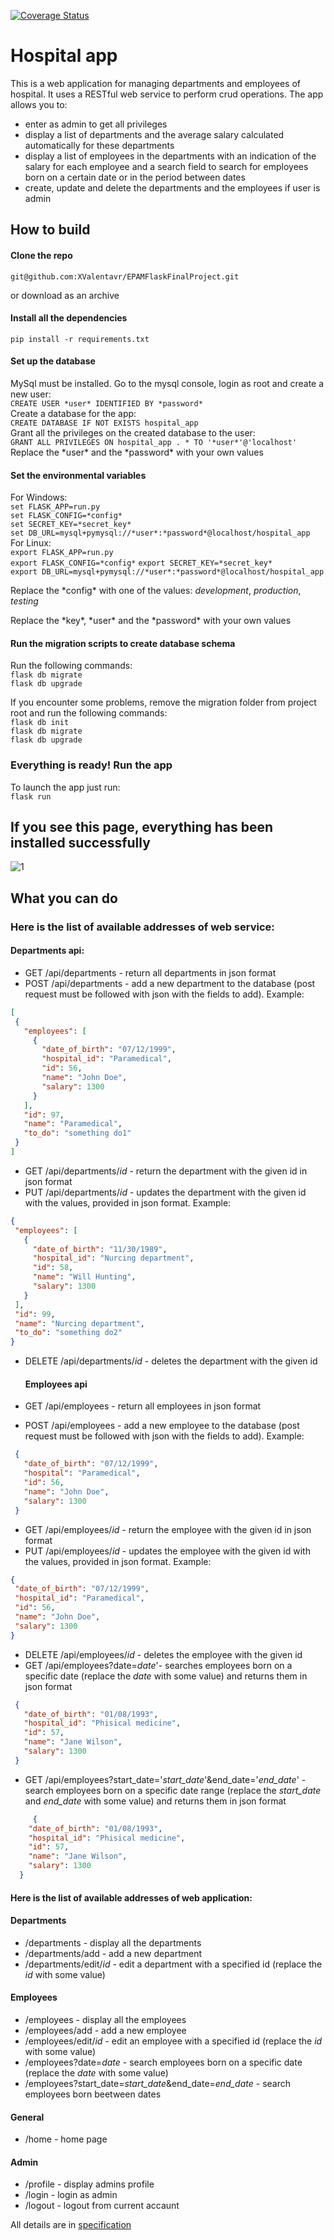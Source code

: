 [![Coverage Status](https://coveralls.io/repos/github/XValentavr/EPAMFlaskFinalProject/badge.svg?branch=master)](https://coveralls.io/github/XValentavr/EPAMFlaskFinalProject?branch=master)
# Hospital app
This is a web application for managing departments and
employees of hospital. It uses a RESTful web service to perform crud 
operations. The app allows you to:  
- enter as admin to get all privileges
- display a list of departments and the average salary
calculated automatically for these departments  
- display a list of employees in the departments 
with an indication of the salary for each employee 
and a search field to search for employees born on a
 certain date or in the period between dates
 - create, update and delete the departments and the
 employees if user is admin
 
 ## How to build
 #### Clone the repo  
 ```git@github.com:XValentavr/EPAMFlaskFinalProject.git```

or download as an archive
 #### Install all the dependencies
 ```pip install -r requirements.txt```
 
 #### Set up the database
 MySql must be installed. Go to the mysql console,
  login as root and create a new user:  
 ```CREATE USER *user* IDENTIFIED BY *password*```  
 Create a database for the app:  
 ```CREATE DATABASE IF NOT EXISTS hospital_app```  
 Grant all the privileges on the created database to the user:  
 ```GRANT ALL PRIVILEGES ON hospital_app . * TO '*user*'@'localhost'```  
 Replace the \*user* and the \*password* with your own values
 
 #### Set the environmental variables
 For Windows:  
```set FLASK_APP=run.py```  
```set FLASK_CONFIG=*config*```   
```set SECRET_KEY=*secret_key*```  
```set DB_URL=mysql+pymysql://*user*:*password*@localhost/hospital_app```  
 For Linux:  
```export FLASK_APP=run.py```  
```export FLASK_CONFIG=*config*```
```export SECRET_KEY=*secret_key*```  
```export DB_URL=mysql+pymysql://*user*:*password*@localhost/hospital_app``` 
 
Replace the \*config* with one of the values: *development*,
 *production*, *testing*

Replace the \*key*, \*user* and the \*password* with your own values
 
 #### Run the migration scripts to create database schema
 Run the following commands:  
 ```flask db migrate```  
 ```flask db upgrade```
 
 If you encounter some problems, remove the migration folder
 from project root and run the following commands:  
 ```flask db init```  
 ```flask db migrate```  
 ```flask db upgrade```
 
 ### Everything is ready! Run the app
 To launch the app just run:  
 ```flask run```
 
 ## If you see this page, everything has been installed successfully 
 ![1](documentation/SRSImages/homepage.png)
 
 ## What you can do
 ### Here is the list of available addresses of web service:
 
 #### Departments api:
 - GET /api/departments - return all departments in json format
 - POST /api/departments - add a new department to the database (post request must be followed
 with json with the fields to add). Example:  
 ```json
[
  {
    "employees": [
      {
        "date_of_birth": "07/12/1999", 
        "hospital_id": "Paramedical", 
        "id": 56, 
        "name": "John Doe", 
        "salary": 1300
      }
    ], 
    "id": 97, 
    "name": "Paramedical", 
    "to_do": "something do1"
  }
]
```
- GET /api/departments/*id* - return the department with the given id 
in json format
- PUT /api/departments/*id* - updates the department with the given id
with the values, provided in json format. Example:  
 ```json
{
  "employees": [
    {
      "date_of_birth": "11/30/1989", 
      "hospital_id": "Nurcing department", 
      "id": 58, 
      "name": "Will Hunting", 
      "salary": 1300
    }
  ], 
  "id": 99, 
  "name": "Nurcing department", 
  "to_do": "something do2"
}
```
- DELETE /api/departments/*id* - deletes the department with the given id  
   
   #### Employees api
 - GET /api/employees - return all employees in json format
 - POST /api/employees - add a new employee to the database (post request must be followed
 with json with the fields to add). Example:  
 ```json
  {
    "date_of_birth": "07/12/1999", 
    "hospital": "Paramedical", 
    "id": 56, 
    "name": "John Doe", 
    "salary": 1300
  }
```

- GET /api/employees/*id* - return the employee with the given id 
in json format
- PUT /api/employees/*id* - updates the employee with the given id
with the values, provided in json format. Example:  
 ```json
 {
  "date_of_birth": "07/12/1999", 
  "hospital_id": "Paramedical", 
  "id": 56, 
  "name": "John Doe", 
  "salary": 1300
}
```
- DELETE /api/employees/*id* - deletes the employee with the given id  
- GET /api/employees?date=*date*'- searches employees born on a specific date (replace the *date* with some value)
and returns them in json format
  
 ```json
  {
    "date_of_birth": "01/08/1993", 
    "hospital_id": "Phisical medicine", 
    "id": 57, 
    "name": "Jane Wilson", 
    "salary": 1300
  }
```
- GET /api/employees?start_date='*start_date*'&end_date='*end_date*' - 
  search employees born on a specific date range
   (replace the *start_date* and *end_date* with some value) and returns
   them in json format
  

```json
     {
    "date_of_birth": "01/08/1993", 
    "hospital_id": "Phisical medicine", 
    "id": 57, 
    "name": "Jane Wilson", 
    "salary": 1300
  }
```
 #### Here is the list of available addresses of web application:

    
 #### Departments

 - /departments - display all the departments
 - /departments/add - add a new department
 - /departments/edit/*id* - edit a department with a specified id (replace the *id* with some value)
   
   
#### Employees

 - /employees - display all the employees
 - /employees/add - add a new employee
 - /employees/edit/*id* - edit an employee with a specified id (replace the *id* with some value)
 - /employees?date=*date* - search employees born on a specific date (replace the *date* with some value)
  - /employees?start_date=*start_date*&end_date=*end_date* - 
  search employees born beetween dates
    

#### General

 - /home - home page
   
#### Admin

 - /profile - display admins profile
 - /login - login as admin
 - /logout - logout from current accaunt


  All details are in [specification](documentation/SRS.md)